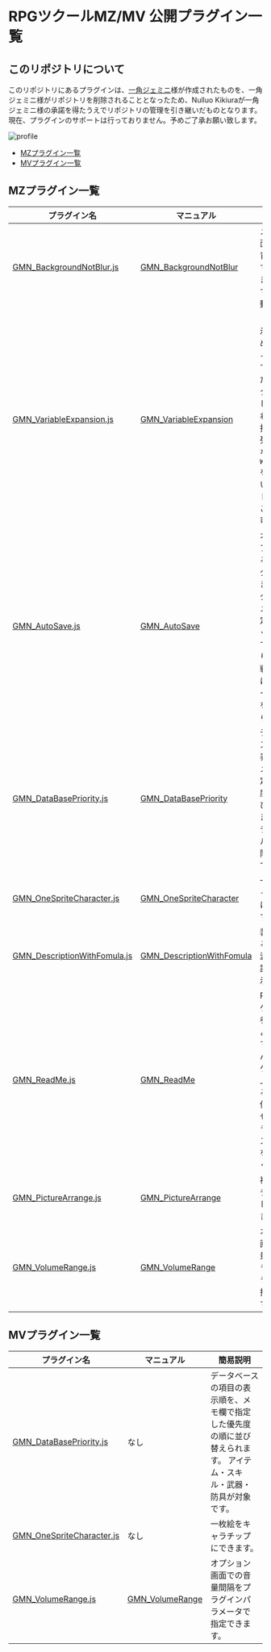 # RPGツクールMZ/MV 公開プラグイン一覧
## このリポジトリについて
このリポジトリにあるプラグインは、[一角ジェミニ](https://ci-en.net/creator/8147)様が作成されたものを、一角ジェミニ様がリポジトリを削除されることとなったため、Nulluo Kikiuraが一角ジェミニ様の承諾を得たうえでリポジトリの管理を引き継いだものとなります。
現在、プラグインのサポートは行っておりません。予めご了承お願い致します。

![profile](./profile.png)

* [MZプラグイン一覧]( #MZプラグイン一覧)
* [MVプラグイン一覧]( #MVプラグイン一覧)
## MZプラグイン一覧

| プラグイン名 | マニュアル |簡易説明 |
|--|--|--|
| [GMN_BackgroundNotBlur.js](./MZ/GMN_BackgroundNotBlur.js) |[GMN_BackgroundNotBlur](./MZ/GMN_BackgroundNotBlur.md)| メニュー画面その他で背景をぼかすのをやめます。 導入するだけで動く。
| [GMN_VariableExpansion.js](./MZ/GMN_VariableExpansion.js)  |[GMN_VariableExpansion](./MZ/GMN_VariableExpansion.md)| 「文章の表示」をはじめとしたウィンドウ内で` `` `で囲んだ内容がスクリプトとして解釈されます。選択肢や文字列ピクチャなど`Window_Base`を継承しているウィンドウならどこでも利用可能です。|
| [GMN_AutoSave.js](./MZ/GMN_AutoSave.js)  |[GMN_AutoSave](./MZ/GMN_AutoSave.md)| オートセーブが行われるタイミングを変更します。 プラグインパラメータで指定したスイッチによって  マップ切り替え時・戦闘終了時にオートセーブするかを切り替えられます。|
| [GMN_DataBasePriority.js](./MZ/GMN_DataBasePriority.js)  |[GMN_DataBasePriority](./MZ/GMN_DataBasePriority.md)| データベースの項目の表示順を、メモ欄で指定した優先度の順に並び替えられます。  アイテム・スキル・武器・防具が対象です。|
| [GMN_OneSpriteCharacter.js](./MZ/GMN_OneSpriteCharacter.js) |[GMN_OneSpriteCharacter](./MZ/GMN_OneSpriteCharacter.md)| 一枚絵をキャラチップにできます。 |
| [GMN_DescriptionWithFomula.js](./MZ/GMN_DescriptionWithFomula.js) |[GMN_DescriptionWithFomula](./MZ/GMN_DescriptionWithFomula.md)| 装備品による能力値増減を自動で説明欄に表示します。
| [GMN_ReadMe.js](./MZ/GMN_ReadMe.js)  |[GMN_ReadMe](./MZ/GMN_ReadMe.md)| ReadMeをゲーム内で参照できるようにします。 読み込んだ内容をゲーム画面上で表示する機能は提供していません。 他プラグインやスクリプトを利用してください。|
| [GMN_PictureArrange.js](./MZ/GMN_PictureArrange.js)  |[GMN_PictureArrange](./MZ/GMN_PictureArrange.md)| 複数のピクチャを整列して表示できます。|
| [GMN_VolumeRange.js](./MZ/GMN_VolumeRange.js)  |[GMN_VolumeRange](./MZ/GMN_VolumeRange.md)| オプション画面での音量間隔をプラグインパラメータで指定できます。|

## MVプラグイン一覧
| プラグイン名 | マニュアル |簡易説明 |
|--|--|--|
| [GMN_DataBasePriority.js](./MV/GMN_DataBasePriority.js) |なし| データベースの項目の表示順を、メモ欄で指定した優先度の順に並び替えられます。  アイテム・スキル・武器・防具が対象です。|
| [GMN_OneSpriteCharacter.js](./MV/GMN_OneSpriteCharacter.js)|なし| 一枚絵をキャラチップにできます。 |
| [GMN_VolumeRange.js](./MV/GMN_VolumeRange.js)  |[GMN_VolumeRange](./MV/GMN_VolumeRange.md)| オプション画面での音量間隔をプラグインパラメータで指定できます。|
